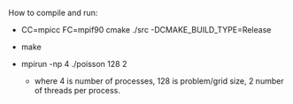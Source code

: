 How to compile and run:

- CC=mpicc FC=mpif90 cmake ./src -DCMAKE_BUILD_TYPE=Release

- make

- mpirun -np 4 ./poisson 128 2
  - where 4 is number of processes, 128 is problem/grid size, 2 number of threads per process.
